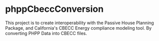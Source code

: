 # phppCbeccConversion
 This project is to create interoperability with the Passive House Planning Package, and California's CBECC Energy compliance modeling tool. By converting PHPP Data into CBECC files.

